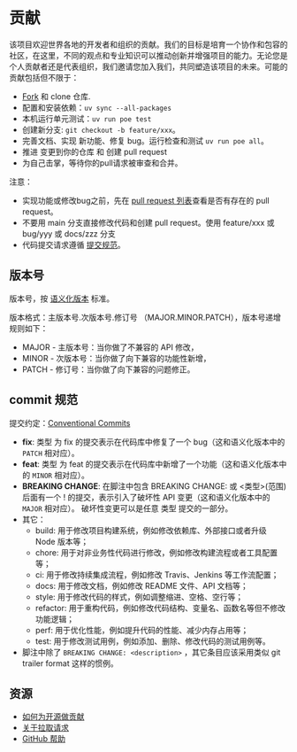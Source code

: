 # 贡献

该项目欢迎世界各地的开发者和组织的贡献。我们的目标是培育一个协作和包容的社区，在这里，不同的观点和专业知识可以推动创新并增强项目的能力。无论您是个人贡献者还是代表组织，我们邀请您加入我们，共同塑造该项目的未来。可能的贡献包括但不限于：

* [Fork](https://github.com/langfarm/langfarm/fork) 和 clone 仓库.
* 配置和安装依赖：`uv sync --all-packages`
* 本机运行单元测试：`uv run poe test`
* 创建新分支: `git checkout -b feature/xxx`。
* 完善文档、实现 新功能、修复 bug。运行检查和测试 `uv run poe all`。
* 推进 变更到你的仓库 和 创建 pull request
* 为自己击掌，等待你的pull请求被审查和合并。

注意：
* 实现功能或修改bug之前，先在 [pull request 列表](https://github.com/langfarm/langfarm/pulls)查看是否有存在的 pull request。
* 不要用 main 分支直接修改代码和创建 pull request。使用 feature/xxx 或 bug/yyy 或 docs/zzz 分支
* 代码提交请求遵循 [提交规范](#commit-规范)。

## 版本号

版本号，按 [语义化版本](https://semver.org/lang/zh-CN/) 标准。

版本格式：主版本号.次版本号.修订号 （MAJOR.MINOR.PATCH），版本号递增规则如下：

* MAJOR - 主版本号：当你做了不兼容的 API 修改，
* MINOR - 次版本号：当你做了向下兼容的功能性新增，
* PATCH - 修订号：当你做了向下兼容的问题修正。

## commit 规范

提交约定：[Conventional Commits](https://www.conventionalcommits.org/zh-hans/v1.0.0/)

* **fix**: 类型 为 fix 的提交表示在代码库中修复了一个 bug（这和语义化版本中的 ```PATCH``` 相对应）。
* **feat**: 类型 为 feat 的提交表示在代码库中新增了一个功能（这和语义化版本中的 ```MINOR``` 相对应）。
* **BREAKING CHANGE**: 在脚注中包含 BREAKING CHANGE: 或 <类型>(范围) 后面有一个 ! 的提交，表示引入了破坏性 API 变更（这和语义化版本中的 ```MAJOR``` 相对应）。 破坏性变更可以是任意 类型 提交的一部分。
* 其它：
  * build: 用于修改项目构建系统，例如修改依赖库、外部接口或者升级 Node 版本等；
  * chore: 用于对非业务性代码进行修改，例如修改构建流程或者工具配置等；
  * ci: 用于修改持续集成流程，例如修改 Travis、Jenkins 等工作流配置；
  * docs: 用于修改文档，例如修改 README 文件、API 文档等；
  * style: 用于修改代码的样式，例如调整缩进、空格、空行等；
  * refactor: 用于重构代码，例如修改代码结构、变量名、函数名等但不修改功能逻辑；
  * perf: 用于优化性能，例如提升代码的性能、减少内存占用等；
  * test: 用于修改测试用例，例如添加、删除、修改代码的测试用例等。
* 脚注中除了 ```BREAKING CHANGE: <description>``` ，其它条目应该采用类似 git trailer format 这样的惯例。

## 资源

- [如何为开源做贡献](https://opensource.guide/zh-hans/how-to-contribute/)
- [关于拉取请求](https://docs.github.com/zh/pull-requests/collaborating-with-pull-requests/proposing-changes-to-your-work-with-pull-requests/about-pull-requests)
- [GitHub 帮助](https://help.github.com)
